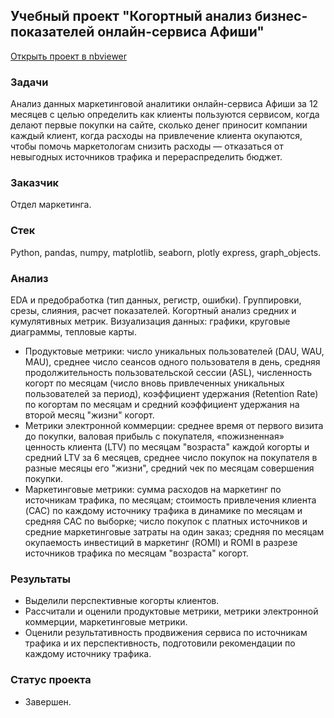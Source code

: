 ## Учебный проект "Когортный анализ бизнес-показателей онлайн-сервиса Афиши"
[Открыть проект в nbviewer](https://nbviewer.org/github/Emiranunuka/Yandex_Practicum_Data_Analyst_Training_Projects_Rus/blob/main/cohorts_metrics_rus/avdonina_cohorts_metrics_rus.ipynb)
### Задачи
Анализ данных маркетинговой аналитики онлайн-сервиса Афиши за 12 месяцев с целью определить как клиенты пользуются сервисом, когда делают первые покупки на сайте, сколько денег 
приносит компании каждый клиент, когда расходы на привлечение клиента окупаются, чтобы помочь маркетологам снизить расходы — отказаться от невыгодных источников трафика и 
перераспределить бюджет.
### Заказчик
Отдел маркетинга.
### Стек
Python, pandas, numpy, matplotlib, seaborn, plotly express, graph_objects.
### Анализ
EDA и предобработка (тип данных, регистр, ошибки). Группировки, срезы, слияния, расчет показателей. Когортный анализ средних и кумулятивных метрик. Визуализация данных: графики, круговые диаграммы, тепловые карты.
- Продуктовые метрики: число уникальных пользователей (DAU, WAU, MAU), cреднее число сеансов одного пользователя в день, средняя продолжительность пользовательской сессии (ASL),
численность когорт по месяцам (число вновь привлеченных уникальных пользователей за период), коэффициент удержания (Retention Rate) по когортам по месяцам и средний коэффициент 
удержания на второй месяц "жизни" когорт. 
- Метрики электронной коммерции: среднее время от первого визита до покупки, валовая прибыль с покупателя, «пожизненная» ценность клиента (LTV) по месяцам "возраста" каждой 
когорты и средний LTV за 6 месяцев, среднее число покупок на покупателя в разные месяцы его "жизни", средний чек по месяцам совершения покупки. 
- Маркетинговые метрики: сумма расходов на маркетинг по источникам трафика, по месяцам; стоимость привлечения клиента (CAC) по каждому источнику трафика в динамике по месяцам и 
средняя CAC по выборке; число покупок с платных источников и средние маркетинговые затраты на один заказ; средняя по месяцам окупаемость инвестиций в маркетинг (ROMI) и ROMI в 
разрезе источников трафика по месяцам "возраста" когорт.
### Результаты
* Выделили перспективные когорты клиентов.
* Рассчитали и оценили продуктовые метрики, метрики электронной коммерции, маркетинговые метрики.
* Оценили результативность продвижения сервиса по источникам трафика и их перспективность, подготовили рекомендации по каждому источнику трафика.
### Статус проекта
+ Завершен.

